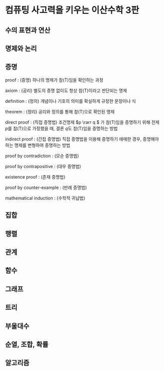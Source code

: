 # 컴퓨팅 사고력을 키우는 이산수학 3판

## 수의 표현과 연산

## 명제와 논리

## 증명

proof : (증명) 하나의 명제가 참(T)임을 확인하는 과정

axiom : (공리) 별도의 증명 없이도 항상 참(T)이라고 판단되는 명제

definition : (정의) 개념이나 기호의 의미를 확실하게 규정한 문장이나 식

theorem : (정리) 공리와 정의를 통해 참(T)으로 확인된 명제

direct proof : (직접 증명법) 조건명제 $p \rarr q $ 가 참(T)임을 증명하기 위해 전제 $p$를 참(T)으로 가정했을 때, 결론 $q$도 참(T)임을 증명하는 방법

indirect proof : (간접 증명법) 직접 증명법을 이용해 증명하기 애매한 경우, 증명해야 하는 명제를 변형하여 증명하는 방법

proof by contradiction : (모순 증명법)

proof by contrapositive : (대우 증명법)

existence proof : (존재 증명법)

proof by counter-example : (반례 증명법)

mathematical induction : (수학적 귀납법)

## 집합

## 행렬

## 관계

## 함수

## 그래프

## 트리

## 부울대수

## 순열, 조합, 확률

## 알고리즘

